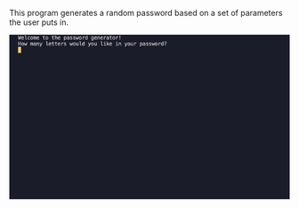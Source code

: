 This program generates a random password based on a set of parameters the user puts in.

![](PS_GEN_Gif.gif)
